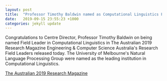 ```yaml
---
layout: post
title:  "Professor Timothy Baldwin named as Computational Linguistics Field Leader in The Australian 2019 Research Magazine"
date:   2019-09-15 23:55:23 +1000
categories: jekyll update
---
```

Congratulations to Centre Director, Professor Timothy Baldwin on being named Field Leader in Computational Linguistics in The Australian 2019 Research Magazine Engineering & Computer Science Australia's Research Field Leaders released today. The University of Melbourne's Natural Language Processing Group were named as the leading institution in Computational Linguistics.

[The Australian 2019 Research Magazine](https://specialreports.theaustralian.com.au/1540291/)



